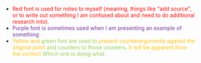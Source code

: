 - <span style="color:rgb(255, 0, 0)">Red font is used for notes to myself (meaning, things like "add source", or to write out something I am confused about and need to do additional research into).</span>
- <span style="color:rgb(112, 48, 160)">Purple font is sometimes used when I am presenting an example of something </span>
- <span style="color:rgb(255, 192, 0)">Yellow and</span> <span style="color:rgb(146, 208, 80)">green font are used to</span> <span style="color:rgb(255, 192, 0)">present counterarguments against the original point</span><span style="color:rgb(146, 208, 80)"> and counters to those counters.</span> <span style="color:rgb(255, 192, 0)">It will be apparent from the contect</span> <span style="color:rgb(146, 208, 80)">Which one is doing what.</span>